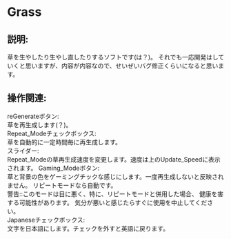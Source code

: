 
# Grass

## 説明:
草を生やしたり生やし直したりするソフトです(は？)。
それでも一応開発はしていくと思いますが、内容が内容なので、せいぜいバグ修正くらいになると思います。


## 操作関連:
reGenerateボタン:<br>草を再生成します(？)。<br>
Repeat_Modeチェックボックス:<br>草を自動的に一定時間毎に再生成します。<br>
スライダー:<br>Repeat_Modeの草再生成速度を変更します。速度は上のUpdate_Speedに表示されます。
Gaming_Modeボタン:<br>草と背景の色をゲーミングチックな感じにします。一度再生成しないと反映されません。
リピートモードなら自動です。<br>
警告::このモードは目に悪く、特に、リピートモードと併用した場合、
健康を害する可能性があります。
気分が悪いと感じたらすぐに使用を中止してください。<br>
Japaneseチェックボックス:<br>文字を日本語にします。チェックを外すと英語に戻ります。<br>
